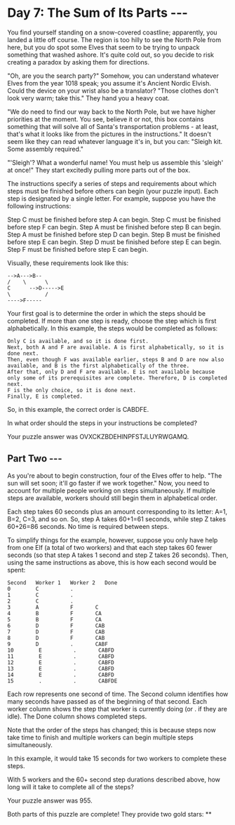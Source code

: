 # Day 7: The Sum of Its Parts ---

You find yourself standing on a snow-covered coastline; apparently, you landed a little off course. The region is too hilly to see the North Pole from here, but you do spot some Elves that seem to be trying to unpack something that washed ashore. It's quite cold out, so you decide to risk creating a paradox by asking them for directions.

"Oh, are you the search party?" Somehow, you can understand whatever Elves from the year 1018 speak; you assume it's Ancient Nordic Elvish. Could the device on your wrist also be a translator? "Those clothes don't look very warm; take this." They hand you a heavy coat.

"We do need to find our way back to the North Pole, but we have higher priorities at the moment. You see, believe it or not, this box contains something that will solve all of Santa's transportation problems - at least, that's what it looks like from the pictures in the instructions." It doesn't seem like they can read whatever language it's in, but you can: "Sleigh kit. Some assembly required."

"'Sleigh'? What a wonderful name! You must help us assemble this 'sleigh' at once!" They start excitedly pulling more parts out of the box.

The instructions specify a series of steps and requirements about which steps must be finished before others can begin (your puzzle input). Each step is designated by a single letter. For example, suppose you have the following instructions:

Step C must be finished before step A can begin.
Step C must be finished before step F can begin.
Step A must be finished before step B can begin.
Step A must be finished before step D can begin.
Step B must be finished before step E can begin.
Step D must be finished before step E can begin.
Step F must be finished before step E can begin.

Visually, these requirements look like this:


    -->A--->B--
    /    \      \
    C      -->D----->E
    \           /
    ---->F-----

Your first goal is to determine the order in which the steps should be completed. If more than one step is ready, choose the step which is first alphabetically. In this example, the steps would be completed as follows:

    Only C is available, and so it is done first.
    Next, both A and F are available. A is first alphabetically, so it is done next.
    Then, even though F was available earlier, steps B and D are now also available, and B is the first alphabetically of the three.
    After that, only D and F are available. E is not available because only some of its prerequisites are complete. Therefore, D is completed next.
    F is the only choice, so it is done next.
    Finally, E is completed.

So, in this example, the correct order is CABDFE.

In what order should the steps in your instructions be completed?

Your puzzle answer was OVXCKZBDEHINPFSTJLUYRWGAMQ.
## Part Two ---

As you're about to begin construction, four of the Elves offer to help. "The sun will set soon; it'll go faster if we work together." Now, you need to account for multiple people working on steps simultaneously. If multiple steps are available, workers should still begin them in alphabetical order.

Each step takes 60 seconds plus an amount corresponding to its letter: A=1, B=2, C=3, and so on. So, step A takes 60+1=61 seconds, while step Z takes 60+26=86 seconds. No time is required between steps.

To simplify things for the example, however, suppose you only have help from one Elf (a total of two workers) and that each step takes 60 fewer seconds (so that step A takes 1 second and step Z takes 26 seconds). Then, using the same instructions as above, this is how each second would be spent:

    Second   Worker 1   Worker 2   Done
    0        C          .        
    1        C          .        
    2        C          .        
    3        A          F       C
    4        B          F       CA
    5        B          F       CA
    6        D          F       CAB
    7        D          F       CAB
    8        D          F       CAB
    9        D          .       CABF
    10        E          .       CABFD
    11        E          .       CABFD
    12        E          .       CABFD
    13        E          .       CABFD
    14        E          .       CABFD
    15        .          .       CABFDE

Each row represents one second of time. The Second column identifies how many seconds have passed as of the beginning of that second. Each worker column shows the step that worker is currently doing (or . if they are idle). The Done column shows completed steps.

Note that the order of the steps has changed; this is because steps now take time to finish and multiple workers can begin multiple steps simultaneously.

In this example, it would take 15 seconds for two workers to complete these steps.

With 5 workers and the 60+ second step durations described above, how long will it take to complete all of the steps?

Your puzzle answer was 955.

Both parts of this puzzle are complete! They provide two gold stars: **